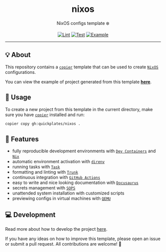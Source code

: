 <h1 align="center">nixos</h1>

<div align="center">

NixOS configs template ❄️

[![Lint](https://github.com/quickplates/nixos/actions/workflows/lint.yaml/badge.svg)](https://github.com/quickplates/nixos/actions/workflows/lint.yaml)
[![Test](https://github.com/quickplates/nixos/actions/workflows/test.yaml/badge.svg)](https://github.com/quickplates/nixos/actions/workflows/test.yaml)
[![Example](https://github.com/quickplates/nixos/actions/workflows/example.yaml/badge.svg)](https://github.com/quickplates/nixos/actions/workflows/example.yaml)

</div>

---

## 💡 About

This repository contains a [`copier`](https://copier.readthedocs.io) template
that can be used to create [`NixOS`](https://nixos.org) configurations.

You can view the example of project generated from this template
[**here**](https://github.com/quickplates/nixos-example).

## 📜 Usage

To create a new project from this template in the current directory,
make sure you have [`copier`](https://copier.readthedocs.io) installed and run:

```sh
copier copy gh:quickplates/nixos .
```

## 🚀 Features

- fully reproducible development environments with
  [`Dev Containers`](https://code.visualstudio.com/docs/remote/containers)
  and [`Nix`](https://nixos.org)
- automatic environment activation with [`direnv`](https://direnv.net)
- running tasks with [`Task`](https://taskfile.dev)
- formatting and linting with [`Trunk`](https://trunk.io)
- continuous integration with [`GitHub Actions`](https://github.com/features/actions)
- easy to write and nice looking documentation
  with [`Docusaurus`](https://docusaurus.io)
- secrets management with [`SOPS`](https://github.com/getsops/sops)
- unattended system installation with customized scripts
- previewing configs in virtual machines with [`QEMU`](https://www.qemu.org)

## 💻 Development

Read more about how to develop the project
[here](https://github.com/quickplates/nixos/blob/main/CONTRIBUTING.md).

If you have any ideas on how to improve this template,
please open an issue or submit a pull request.
All contributions are welcome! 🤗
